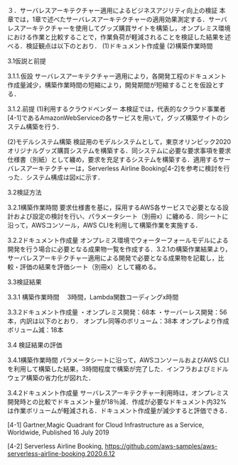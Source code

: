 ３．サーバレスアーキテクチャー適用によるビジネスアジリティ向上の検証
本章では，1章で述べたサーバレスアーキテクチャーの適用効果測定する．サーバレスアーキテクチャーを使用してグッズ購買サイトを構築し，オンプレミス環境における作業と比較することで，作業負荷が軽減されることを検証した結果を述べる．検証観点は以下のとおり．
(1)ドキュメント作成量
(2)構築作業時間

3.1仮説と前提

3.1.1.仮設
サーバレスアーキテクチャー適用により，各開発工程のドキュメント作成量減少，構築作業時間の短縮により，開発期間が短縮することを仮設とする．

3.1.2.前提
(1)利用するクラウドベンダー
本検証では，代表的なクラウド事業者[4-1]であるAmazonWebServiceの各サービスを用いて，グッズ構築サイトのシステム構築を行う．

(2)モデルシステム構築
検証用のモデルシステムとして，東京オリンピック2020オリジナルグッズ購買システムを構築する．同システムに必要な要求事項を要求仕様書（別紙）として纏め，要求を充足するシステムを構築する．適用するサーバレスアーキテクチャーは，Serverless Airline Booking[4-2]を参考に検討を行った．システム構成は図xに示す．

3.2検証方法

3.2.1構築作業時間
要求仕様書を基に，採用するAWS各サービスで必要となる設計および設定の検討を行い、パラメータシート（別冊x）に纏める．同シートに沿って，AWSコンソール，AWS CLIを利用して構築作業を実施する．

3.2.2ドキュメント作成量
オンプレミス環境でウォーターフォールモデルによる開発を行う場合に必要となる成果物一覧を作成する．3.2.1の構築作業結果より，サーバレスアーキテクチャー適用による開発で必要となる成果物を記載し，比較・評価の結果を評価シート（別冊x）として纏める。

3.3検証結果

3.3.1 構築作業時間
　3時間，Lambda関数コーディングx時間

3.3.2ドキュメント作成量
・オンプレミス開発：68本
・サーバーレス開発：56本，内訳は以下のとおり．
オンプレ同等のボリューム：38本
オンプレより作成ボリューム減：18本

3.4 検証結果の評価

3.4.1構築作業時間
パラメータシートに沿って，AWSコンソールおよびAWS CLIを利用して構築した結果，3時間程度で構築が完了した．インフラおよびミドルウェア構築の省力化が図れた． 

3.4.2ドキュメント作成量
サーバレスアーキテクチャー利用時は，オンプレミス開発時との比較でドキュメント量が18％減．作成が必要なドキュメント内32%は作業ボリュームが軽減される．ドキュメント作成量が減少すると評価できる．


[4-1] Gartner,Magic Quadrant for Cloud
Infrastructure as a Service, Worldwide, Published 16 July 2019

[4-2] Serverless Airline Booking,
https://github.com/aws-samples/aws-serverless-airline-booking,2020.6.12

